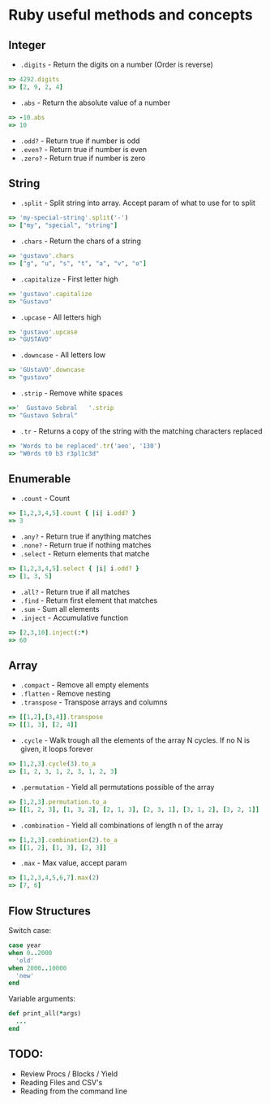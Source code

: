 # Ruby useful methods and concepts

## Integer

- `.digits` - Return the digits on a number (Order is reverse)
```ruby
=> 4292.digits
=> [2, 9, 2, 4]
```
- `.abs` - Return the absolute value of a number
```ruby
=> -10.abs
=> 10
```
- `.odd?` - Return true if number is odd
- `.even?` - Return true if number is even
- `.zero?` - Return true if number is zero

## String

- `.split` - Split string into array. Accept param of what to use for to split
```ruby
=> 'my-special-string'.split('-')
=> ["my", "special", "string"]
```
- `.chars` - Return the chars of a string
```ruby
=> 'gustavo'.chars
=> ["g", "u", "s", "t", "a", "v", "o"]
```
- `.capitalize` - First letter high
```ruby
=> 'gustavo'.capitalize
=> "Gustavo"
```
- `.upcase` - All letters high
```ruby
=> 'gustavo'.upcase
=> "GUSTAVO"
```
- `.downcase` - All letters low
```ruby
=> 'GUstaVO'.downcase
=> "gustavo"
```
- `.strip` - Remove white spaces
```ruby
=>'  Gustavo Sobral   '.strip
=> "Gustavo Sobral"
```
- `.tr` - Returns a copy of the string with the matching characters replaced
```ruby
=> 'Words to be replaced'.tr('aeo', '130')
=> "W0rds t0 b3 r3pl1c3d"
```

## Enumerable

- `.count` - Count
```ruby
=> [1,2,3,4,5].count { |i| i.odd? }
=> 3
```
- `.any?` - Return true if anything matches
- `.none?` - Return true if nothing matches
- `.select` - Return elements that matche
```ruby
=> [1,2,3,4,5].select { |i| i.odd? }
=> [1, 3, 5]
```
- `.all?` - Return true if all matches
- `.find` - Return first element that matches
- `.sum` - Sum all elements
- `.inject` - Accumulative function
```ruby
=> [2,3,10].inject(:*)
=> 60
```

## Array

- `.compact` - Remove all empty elements
- `.flatten` - Remove nesting
- `.transpose` - Transpose arrays and columns
```ruby
=> [[1,2],[3,4]].transpose
=> [[1, 3], [2, 4]]
```
- `.cycle` - Walk trough all the elements of the array N cycles. If no N is given, it loops forever
```ruby
=> [1,2,3].cycle(3).to_a
=> [1, 2, 3, 1, 2, 3, 1, 2, 3]
```
- `.permutation` - Yield all permutations possible of the array
```ruby
=> [1,2,3].permutation.to_a
=> [[1, 2, 3], [1, 3, 2], [2, 1, 3], [2, 3, 1], [3, 1, 2], [3, 2, 1]]
```
- `.combination` - Yield all combinations of length n of the array
```ruby
=> [1,2,3].combination(2).to_a
=> [[1, 2], [1, 3], [2, 3]]
```
- `.max` - Max value, accept param
```ruby
=> [1,2,3,4,5,6,7].max(2)
=> [7, 6]
```

## Flow Structures

Switch case:
```ruby
case year
when 0..2000
  'old'
when 2000..10000
  'new'
end
```

Variable arguments:
```ruby
def print_all(*args)
  ...
end
```

## TODO:

- Review Procs / Blocks / Yield
- Reading Files and CSV's
- Reading from the command line
